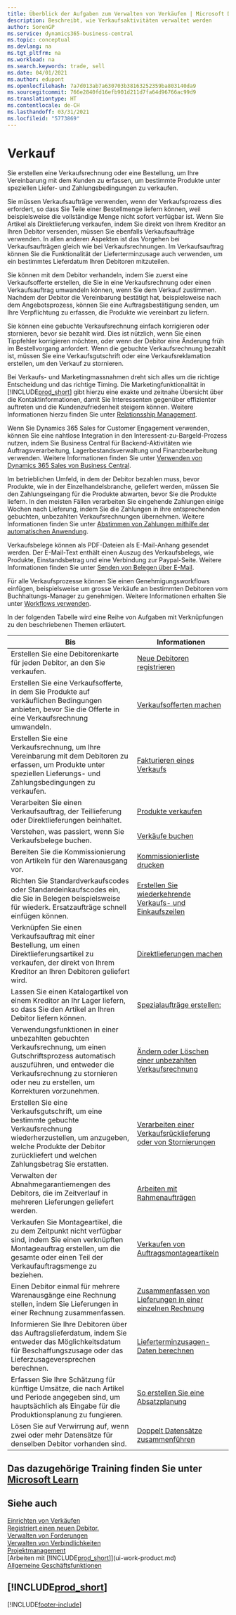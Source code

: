 ```yaml
---
title: Überblick der Aufgaben zum Verwalten von Verkäufen | Microsoft Docs
description: Beschreibt, wie Verkaufsaktivitäten verwaltet werden
author: SorenGP
ms.service: dynamics365-business-central
ms.topic: conceptual
ms.devlang: na
ms.tgt_pltfrm: na
ms.workload: na
ms.search.keywords: trade, sell
ms.date: 04/01/2021
ms.author: edupont
ms.openlocfilehash: 7a7d013ab7a630703b38163252359ba803140da9
ms.sourcegitcommit: 766e2840fd16efb901d211d7fa64d96766ac99d9
ms.translationtype: HT
ms.contentlocale: de-CH
ms.lasthandoff: 03/31/2021
ms.locfileid: "5773869"
---
```

# <a name="sales"></a>Verkauf
Sie erstellen eine Verkaufsrechnung oder eine Bestellung, um Ihre Vereinbarung mit dem Kunden zu erfassen, um bestimmte Produkte unter speziellen Liefer- und Zahlungsbedingungen zu verkaufen.

Sie müssen Verkaufsaufträge verwenden, wenn der Verkaufsprozess dies erfordert, so dass Sie Teile einer Bestellmenge liefern können, weil beispielsweise die vollständige Menge nicht sofort verfügbar ist. Wenn Sie Artikel als Direktlieferung verkaufen, indem Sie direkt von Ihrem Kreditor an Ihren Debitor versenden, müssen Sie ebenfalls Verkaufsaufträge verwenden. In allen anderen Aspekten ist das Vorgehen bei Verkaufsaufträgen gleich wie bei Verkaufsrechnungen. Im Verkaufsauftrag können Sie die Funktionalität der Lieferterminzusage auch verwenden, um ein bestimmtes Lieferdatum Ihren Debitoren mitzuteilen.  

Sie können mit dem Debitor verhandeln, indem Sie zuerst eine Verkaufsofferte erstellen, die Sie in eine Verkaufsrechnung oder einen Verkaufsauftrag umwandeln können, wenn Sie dem Verkauf zustimmen. Nachdem der Debitor die Vereinbarung bestätigt hat, beispielsweise nach dem Angebotsprozess, können Sie eine Auftragsbestätigung senden, um Ihre Verpflichtung zu erfassen, die Produkte wie vereinbart zu liefern.

Sie können eine gebuchte Verkaufsrechnung einfach korrigieren oder stornieren, bevor sie bezahlt wird. Dies ist nützlich, wenn Sie einen Tippfehler korrigieren möchten, oder wenn der Debitor eine Änderung früh im Bestellvorgang anfordert. Wenn die gebuchte Verkaufsrechnung bezahlt ist, müssen Sie eine Verkaufsgutschrift oder eine Verkaufsreklamation erstellen, um den Verkauf zu stornieren.

Bei Verkaufs- und Marketingmassnahmen dreht sich alles um die richtige Entscheidung und das richtige Timing. Die Marketingfunktionalität in [!INCLUDE[prod_short](includes/prod_short.md)] gibt hierzu eine exakte und zeitnahe Übersicht über die Kontaktinformationen, damit Sie Interessenten gegenüber effizienter auftreten und die Kundenzufriedenheit steigern können. Weitere Informationen hierzu finden Sie unter [Relationsship Management](marketing-relationship-management.md).

Wenn Sie Dynamics 365 Sales for Customer Engagement verwenden, können Sie eine nahtlose Integration in den Interessent-zu-Bargeld-Prozess nutzen, indem Sie Business Central für Backend-Aktivitäten wie Auftragsverarbeitung, Lagerbestandsverwaltung und Finanzbearbeitung verwenden. Weitere Informationen finden Sie unter [Verwenden von Dynamics 365 Sales von Business Central](marketing-integrate-dynamicscrm.md).

Im betrieblichen Umfeld, in dem der Debitor bezahlen muss, bevor Produkte, wie in der Einzelhandelsbranche, geliefert werden, müssen Sie den Zahlungseingang für die Produkte abwarten, bevor Sie die Produkte liefern. In den meisten Fällen verarbeiten Sie eingehende Zahlungen einige Wochen nach Lieferung, indem Sie die Zahlungen in ihre entsprechenden gebuchten, unbezahlten Verkaufsrechnungen übernehmen. Weitere Informationen finden Sie unter [Abstimmen von Zahlungen mithilfe der automatischen Anwendung](receivables-how-reconcile-payments-auto-application.md).

Verkaufsbelege können als PDF-Dateien als E-Mail-Anhang gesendet werden. Der E-Mail-Text enthält einen Auszug des Verkaufsbelegs, wie Produkte, Einstandsbetrag und eine Verbindung zur Paypal-Seite. Weitere Informationen finden Sie unter [Senden von Belegen über E-Mail](ui-how-send-documents-email.md).

Für alle Verkaufsprozesse können Sie einen Genehmigungsworkflows einfügen, beispielsweise um grosse Verkäufe an bestimmten Debitoren vom Buchhaltungs-Manager zu genehmigen. Weitere Informationen erhalten Sie unter [Workflows verwenden](across-use-workflows.md).

In der folgenden Tabelle wird eine Reihe von Aufgaben mit Verknüpfungen zu den beschriebenen Themen erläutert.

| Bis | Informationen |
| --- | --- |
|Erstellen Sie eine Debitorenkarte für jeden Debitor, an den Sie verkaufen.|[Neue Debitoren registrieren](sales-how-register-new-customers.md)|
| Erstellen Sie eine Verkaufsofferte, in dem Sie Produkte auf verkäuflichen Bedingungen anbieten, bevor Sie die Offerte in eine Verkaufsrechnung umwandeln. |[Verkaufsofferten machen](sales-how-make-offers.md) |
| Erstellen Sie eine Verkaufsrechnung, um Ihre Vereinbarung mit dem Debitoren zu erfassen, um Produkte unter speziellen Lieferungs- und Zahlungsbedingungen zu verkaufen. |[Fakturieren eines Verkaufs](sales-how-invoice-sales.md) |
| Verarbeiten Sie einen Verkaufsauftrag, der Teillieferung oder Direktlieferungen beinhaltet. |[Produkte verkaufen](sales-how-sell-products.md) |
|Verstehen, was passiert, wenn Sie Verkaufsbelege buchen.|[Verkäufe buchen](ui-post-sales.md)|
|Bereiten Sie die Kommissionierung von Artikeln für den Warenausgang vor.|[Kommissionierliste drucken](sales-how-print-picking-list.md)|
|Richten Sie Standardverkaufscodes oder Standardeinkaufscodes ein, die Sie in Belegen beispielsweise für wiederk. Ersatzaufträge schnell einfügen können.|[Erstellen Sie wiederkehrende Verkaufs- und Einkaufszeilen](sales-how-work-standard-lines.md)|  
| Verknüpfen Sie einen Verkaufsauftrag mit einer Bestellung, um einen Direktlieferungsartikel zu verkaufen, der direkt von Ihrem Kreditor an Ihren Debitoren geliefert wird. |[Direktlieferungen machen](sales-how-drop-shipment.md) |
|Lassen Sie einen Katalogartikel von einem Kreditor an Ihr Lager liefern, so dass Sie den Artikel an Ihren Debitor liefern können.|[Spezialaufträge erstellen:](sales-how-to-create-special-orders.md)|
| Verwendungsfunktionen in einer unbezahlten gebuchten Verkaufsrechnung, um einen Gutschriftsprozess automatisch auszuführen, und entweder die Verkaufsrechnung zu stornieren oder neu zu erstellen, um Korrekturen vorzunehmen. |[Ändern oder Löschen einer unbezahlten Verkaufsrechnung](sales-how-correct-cancel-sales-invoice.md) |
| Erstellen Sie eine Verkaufsgutschrift, um eine bestimmte gebuchte Verkaufsrechnung wiederherzustellen, um anzugeben, welche Produkte der Debitor zurückliefert und welchen Zahlungsbetrag Sie erstatten. |[Verarbeiten einer Verkaufsrücklieferung oder von Stornierungen](sales-how-process-sales-returns-cancellations.md) |
|Verwalten der Abnahmegarantiemengen des Debitors, die im Zeitverlauf in mehreren Lieferungen geliefert werden.|[Arbeiten mit Rahmenaufträgen](sales-how-to-create-blanket-sales-orders.md)|
|Verkaufen Sie Montageartikel, die zu dem Zeitpunkt nicht verfügbar sind, indem Sie einen verknüpften Montageauftrag erstellen, um die gesamte oder einen Teil der Verkaufauftragsmenge zu beziehen.|[Verkaufen von Auftragsmontageartikeln](assembly-how-to-sell-items-assembled-to-order.md)|
|Einen Debitor einmal für mehrere Warenausgänge eine Rechnung stellen, indem Sie Lieferungen in einer Rechnung zusammenfassen.|[Zusammenfassen von Lieferungen in einer einzelnen Rechnung](sales-how-to-combine-shipments-on-a-single-invoice.md)|
|Informieren Sie Ihre Debitoren über das Auftragslieferdatum, indem Sie entweder das Möglichkeitsdatum für Beschaffungszusage oder das Lieferzusageversprechen berechnen.|[Lieferterminzusagen-Daten berechnen](sales-how-to-calculate-order-promising-dates.md)|
|Erfassen Sie Ihre Schätzung für künftige Umsätze, die nach Artikel und Periode angegeben sind, um hauptsächlich als Eingabe für die Produktionsplanung zu fungieren.|[So erstellen Sie eine Absatzplanung](production-how-to-create-a-forecast.md)|
|Lösen Sie auf Verwirrung auf, wenn zwei oder mehr Datensätze für denselben Debitor vorhanden sind.|[Doppelt Datensätze zusammenführen](sales-how-merge-duplicate-records.md)|

## <a name="see-related-training-at-microsoft-learn"></a>Das dazugehörige Training finden Sie unter [Microsoft Learn](/learn/paths/sell-items-services-dynamics-365-business-central/)

## <a name="see-also"></a>Siehe auch
[Einrichten von Verkäufen](sales-setup-sales.md)  
[Registriert einen neuen Debitor.](sales-how-register-new-customers.md)  
[Verwalten von Forderungen](receivables-manage-receivables.md)  
[Verwalten von Verbindlichkeiten](payables-manage-payables.md)  
[Projektmanagement](projects-manage-projects.md)    
[Arbeiten mit [!INCLUDE[prod_short](includes/prod_short.md)]](ui-work-product.md)  
[Allgemeine Geschäftsfunktionen](ui-across-business-areas.md)

## [!INCLUDE[prod_short](includes/free_trial_md.md)]  


[!INCLUDE[footer-include](includes/footer-banner.md)]